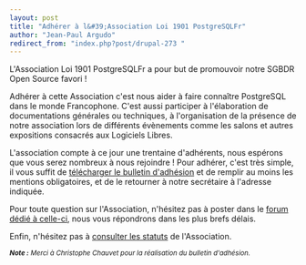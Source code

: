 ```yaml
---
layout: post
title: "Adhérer à l&#39;Association Loi 1901 PostgreSQLFr"
author: "Jean-Paul Argudo"
redirect_from: "index.php?post/drupal-273 "
---
```



<p></p>

<!--more-->


<p>L'Association Loi 1901 PostgreSQLFr a pour but de promouvoir notre SGBDR Open Source favori&nbsp;!</p>

<p>Adhérer à cette Association c'est nous aider à faire connaître PostgreSQL dans le monde Francophone. C'est aussi participer à l'élaboration de documentations générales ou techniques, à l'organisation de la présence de notre association lors de différents évènements comme les salons et autres expositions consacrés aux Logiciels Libres.</p>

<p>L'association compte à ce jour une trentaine d'adhérents, nous espérons que vous serez nombreux à nous rejoindre&nbsp;! Pour adhérer, c'est très simple, il vous suffit de <a href="files/bulletin_adhesion_pg-fr.pdf" target="_blank">télécharger le bulletin d'adhésion</a> et de remplir au moins les mentions obligatoires, et de le retourner à notre secrétaire à l'adresse indiquée.</p>

<p>Pour toute question sur l'Association, n'hésitez pas à poster dans le <a href="http://www.postgresqlfr.org/?q=forum/13" target="_blank">forum dédié à celle-ci</a>, nous vous répondrons dans les plus brefs délais.</p>

<p>Enfin, n'hésitez pas à <a href="http://www.postgresqlfr.org/?q=node/view/163" target="_blank">consulter les statuts</a> de l'Association.</p>

<p><em><small><strong>Note&nbsp;:</strong> Merci à Christophe Chauvet pour la réalisation du bulletin d'adhésion.</small></em></p>
